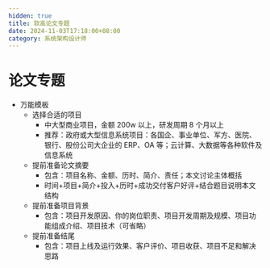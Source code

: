 ```yaml
---
hidden: true
title: 软高论文专题
date: 2024-11-03T17:18:00+08:00
category: 系统架构设计师
---
```

# 论文专题

- 万能模板
  - 选择合适的项目
    - 中大型商业项目，金额 200w 以上，研发周期 8 个月以上
    - 推荐：政府或大型信息系统项目：各国企、事业单位、军方、医院、银行、股份公司大企业的 ERP、OA 等；云计算、大数据等各种软件及信息系统
  - 提前准备论文摘要
    - 包含：项目名称、金额、历时、简介、责任；本文讨论主体概括
    - 时间+项目+简介+投入+历时+成功交付客户好评+结合题目说明本文结构
  - 提前准备项目背景
    - 包含：项目开发原因、你的岗位职责、项目开发周期及规模、项目功能组成介绍、项目技术（可省略）
  - 提前准备结尾
    - 包含：项目上线及运行效果、客户评价、项目收获、项目不足和解决思路